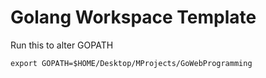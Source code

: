 # Golang Workspace Template

Run this to alter GOPATH

`export GOPATH=$HOME/Desktop/MProjects/GoWebProgramming`
